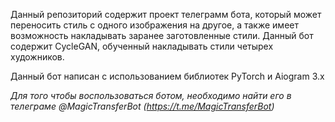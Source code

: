 Данный репозиторий содержит проект телеграмм бота, который может переносить стиль с одного изображения на другое, а также имеет возможность накладывать заранее заготовленные стили. Данный бот содержит CycleGAN, обученный накладывать стили четырех художников.

Данный бот написан с использованием библиотек PyTorch и Aiogram 3.x

*Для того чтобы воспользоваться ботом, необходимо найти его в телеграме @MagicTransferBot (https://t.me/MagicTransferBot)*
